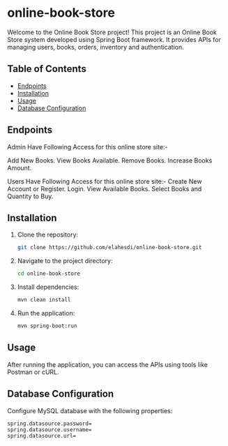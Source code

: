 # online-book-store


Welcome to the Online Book Store project! This project is an Online Book Store system developed using Spring Boot framework. It provides APIs for managing users, books, orders, inventory and authentication.

## Table of Contents

- [Endpoints](#endpoints)
- [Installation](#installation)
- [Usage](#usage)
- [Database Configuration](#database-configuration)
## Endpoints

Admin Have Following Access for this online store site:-

Add New Books.
View Books Available.
Remove Books.
Increase Books Amount.

Users Have Following Access for this online store site:-
Create New Account or Register.
Login.
View Available Books.
Select Books and Quantity to Buy.
## Installation

1. Clone the repository:

    ```bash
    git clone https://github.com/elahesdi/online-book-store.git
    ```

2. Navigate to the project directory:

    ```bash
    cd online-book-store
    ```

3. Install dependencies:

    ```bash
    mvn clean install
    ```

4. Run the application:

    ```bash
    mvn spring-boot:run
    ```

## Usage

After running the application, you can access the APIs using tools like Postman or cURL.


## Database Configuration

Configure MySQL database with the following properties:

```properties
spring.datasource.password=
spring.datasource.username=
spring.datasource.url=
